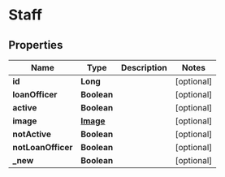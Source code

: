 

# Staff

## Properties

Name | Type | Description | Notes
------------ | ------------- | ------------- | -------------
**id** | **Long** |  |  [optional]
**loanOfficer** | **Boolean** |  |  [optional]
**active** | **Boolean** |  |  [optional]
**image** | [**Image**](Image.md) |  |  [optional]
**notActive** | **Boolean** |  |  [optional]
**notLoanOfficer** | **Boolean** |  |  [optional]
**_new** | **Boolean** |  |  [optional]



